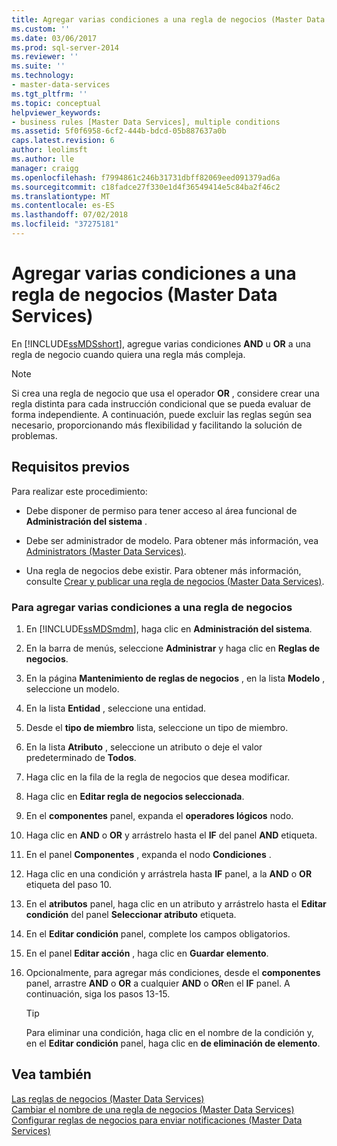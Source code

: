 ```yaml
---
title: Agregar varias condiciones a una regla de negocios (Master Data Services) | Microsoft Docs
ms.custom: ''
ms.date: 03/06/2017
ms.prod: sql-server-2014
ms.reviewer: ''
ms.suite: ''
ms.technology:
- master-data-services
ms.tgt_pltfrm: ''
ms.topic: conceptual
helpviewer_keywords:
- business rules [Master Data Services], multiple conditions
ms.assetid: 5f0f6958-6cf2-444b-bdcd-05b887637a0b
caps.latest.revision: 6
author: leolimsft
ms.author: lle
manager: craigg
ms.openlocfilehash: f7994861c246b31731dbff82069eed091379ad6a
ms.sourcegitcommit: c18fadce27f330e1d4f36549414e5c84ba2f46c2
ms.translationtype: MT
ms.contentlocale: es-ES
ms.lasthandoff: 07/02/2018
ms.locfileid: "37275181"
---
```

# <a name="add-multiple-conditions-to-a-business-rule-master-data-services"></a>Agregar varias condiciones a una regla de negocios (Master Data Services)
  En [!INCLUDE[ssMDSshort](../includes/ssmdsshort-md.md)], agregue varias condiciones **AND** u **OR** a una regla de negocio cuando quiera una regla más compleja.  
  
> [!NOTE]  
>  Si crea una regla de negocio que usa el operador **OR** , considere crear una regla distinta para cada instrucción condicional que se pueda evaluar de forma independiente. A continuación, puede excluir las reglas según sea necesario, proporcionando más flexibilidad y facilitando la solución de problemas.  
  
## <a name="prerequisites"></a>Requisitos previos  
 Para realizar este procedimiento:  
  
-   Debe disponer de permiso para tener acceso al área funcional de **Administración del sistema** .  
  
-   Debe ser administrador de modelo. Para obtener más información, vea [Administrators &#40;Master Data Services&#41;](administrators-master-data-services.md).  
  
-   Una regla de negocios debe existir. Para obtener más información, consulte [Crear y publicar una regla de negocios &#40;Master Data Services&#41;](../../2014/master-data-services/create-and-publish-a-business-rule-master-data-services.md).  
  
### <a name="to-add-multiple-conditions-to-a-business-rule"></a>Para agregar varias condiciones a una regla de negocios  
  
1.  En [!INCLUDE[ssMDSmdm](../includes/ssmdsmdm-md.md)], haga clic en **Administración del sistema**.  
  
2.  En la barra de menús, seleccione **Administrar** y haga clic en **Reglas de negocios**.  
  
3.  En la página **Mantenimiento de reglas de negocios** , en la lista **Modelo** , seleccione un modelo.  
  
4.  En la lista **Entidad** , seleccione una entidad.  
  
5.  Desde el **tipo de miembro** lista, seleccione un tipo de miembro.  
  
6.  En la lista **Atributo** , seleccione un atributo o deje el valor predeterminado de **Todos**.  
  
7.  Haga clic en la fila de la regla de negocios que desea modificar.  
  
8.  Haga clic en **Editar regla de negocios seleccionada**.  
  
9. En el **componentes** panel, expanda el **operadores lógicos** nodo.  
  
10. Haga clic en **AND** o **OR** y arrástrelo hasta el **IF** del panel **AND** etiqueta.  
  
11. En el panel **Componentes** , expanda el nodo **Condiciones** .  
  
12. Haga clic en una condición y arrástrela hasta **IF** panel, a la **AND** o **OR** etiqueta del paso 10.  
  
13. En el **atributos** panel, haga clic en un atributo y arrástrelo hasta el **Editar condición** del panel **Seleccionar atributo** etiqueta.  
  
14. En el **Editar condición** panel, complete los campos obligatorios.  
  
15. En el panel **Editar acción** , haga clic en **Guardar elemento**.  
  
16. Opcionalmente, para agregar más condiciones, desde el **componentes** panel, arrastre **AND** o **OR** a cualquier **AND** o **OR**en el **IF** panel. A continuación, siga los pasos 13-15.  
  
    > [!TIP]  
    >  Para eliminar una condición, haga clic en el nombre de la condición y, en el **Editar condición** panel, haga clic en **de eliminación de elemento**.  
  
## <a name="see-also"></a>Vea también  
 [Las reglas de negocios &#40;Master Data Services&#41;](../../2014/master-data-services/business-rules-master-data-services.md)   
 [Cambiar el nombre de una regla de negocios &#40;Master Data Services&#41;](../../2014/master-data-services/change-a-business-rule-name-master-data-services.md)   
 [Configurar reglas de negocios para enviar notificaciones &#40;Master Data Services&#41;](../../2014/master-data-services/configure-business-rules-to-send-notifications-master-data-services.md)  
  
  
